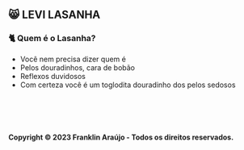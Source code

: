 ## <b>😸 LEVI LASANHA </b>

### 🐈 Quem é o Lasanha?

- Você nem precisa dizer quem é
- Pelos douradinhos, cara de bobão
- Reflexos duvidosos
- Com certeza você é um toglodita douradinho dos pelos sedosos

<br><br>

#
#### Copyright ©️ 2023 Franklin Araújo - Todos os direitos reservados.